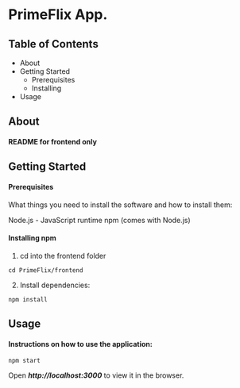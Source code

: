 

# PrimeFlix App.


## Table of Contents
- About
- Getting Started
    - Prerequisites
    - Installing
- Usage

## About
#### README for frontend only


## Getting Started

#### Prerequisites
What things you need to install the software and how to install them:

Node.js - JavaScript runtime
npm (comes with Node.js)


#### Installing npm

1. cd into the frontend folder

```
cd PrimeFlix/frontend
```


2. Install dependencies:


```
npm install 
```

## Usage
#### Instructions on how to use the application:


```
npm start 
```

Open ***http://localhost:3000*** to view it in the browser.